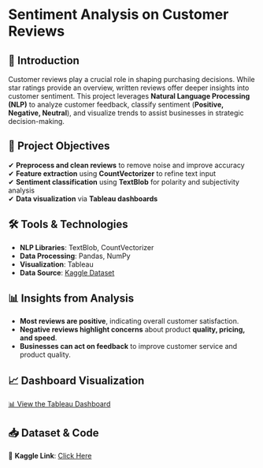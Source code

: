 # Sentiment Analysis on Customer Reviews

## 📖 Introduction  
Customer reviews play a crucial role in shaping purchasing decisions. While star ratings provide an overview, written reviews offer deeper insights into customer sentiment. This project leverages **Natural Language Processing (NLP)** to analyze customer feedback, classify sentiment (**Positive, Negative, Neutral**), and visualize trends to assist businesses in strategic decision-making.  

## 🎯 Project Objectives  
✔ **Preprocess and clean reviews** to remove noise and improve accuracy  
✔ **Feature extraction** using **CountVectorizer** to refine text input  
✔ **Sentiment classification** using **TextBlob** for polarity and subjectivity analysis  
✔ **Data visualization** via **Tableau dashboards**  

## 🛠 Tools & Technologies  
- **NLP Libraries**: TextBlob, CountVectorizer  
- **Data Processing**: Pandas, NumPy  
- **Visualization**: Tableau  
- **Data Source**: [Kaggle Dataset](https://www.kaggle.com/code/poojami1234/sentiment-analysis-based-on-customer-reviews)

## 📊 Insights from Analysis  
- **Most reviews are positive**, indicating overall customer satisfaction.  
- **Negative reviews highlight concerns** about product **quality, pricing, and speed**.  
- **Businesses can act on feedback** to improve customer service and product quality.  

## 📈 Dashboard Visualization  
[📊 View the Tableau Dashboard](https://public.tableau.com/views/SentimentAnalysisonCustomerReview/Dashboard1?:language=en-GB&:sid=&:redirect=auth&:display_count=n&:origin=viz_share_link)

## 📥 Dataset & Code  
🔗 **Kaggle Link**: [Click Here](https://www.kaggle.com/code/poojami1234/sentiment-analysis-based-on-customer-reviews)
